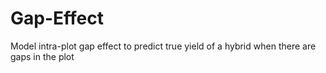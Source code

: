 # Gap-Effect
Model intra-plot gap effect to predict true yield of a hybrid when there are gaps in the plot
